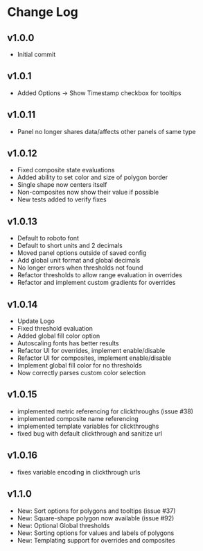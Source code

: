 # Change Log

## v1.0.0
- Initial commit
## v1.0.1
- Added Options -> Show Timestamp checkbox for tooltips
## v1.0.11
- Panel no longer shares data/affects other panels of same type
## v1.0.12
- Fixed composite state evaluations
- Added ability to set color and size of polygon border
- Single shape now centers itself
- Non-composites now show their value if possible
- New tests added to verify fixes
## v1.0.13
- Default to roboto font
- Default to short units and 2 decimals
- Moved panel options outside of saved config
- Add global unit format and global decimals
- No longer errors when thresholds not found
- Refactor thresholds to allow range evaluation in overrides
- Refactor and implement custom gradients for overrides
## v1.0.14
- Update Logo
- Fixed threshold evaluation
- Added global fill color option
- Autoscaling fonts has better results
- Refactor UI for overrides, implement enable/disable
- Refactor UI for composites, implement enable/disable
- Implement global fill color for no thresholds
- Now correctly parses custom color selection
## v1.0.15
- implemented metric referencing for clickthroughs (issue #38)
- implemented composite name referencing
- implemented template variables for clickthroughs
- fixed bug with default clickthrough and sanitize url
## v1.0.16
- fixes variable encoding in clickthrough urls
## v1.1.0
- New: Sort options for polygons and tooltips (issue #37)
- New: Square-shape polygon now available (issue #92)
- New: Optional Global thresholds
- New: Sorting options for values and labels of polygons
- New: Templating support for overrides and composites
